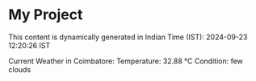 # My Project

This content is dynamically generated in Indian Time (IST): 2024-09-23 12:20:26 IST


Current Weather in Coimbatore:
Temperature: 32.88 °C
Condition: few clouds
